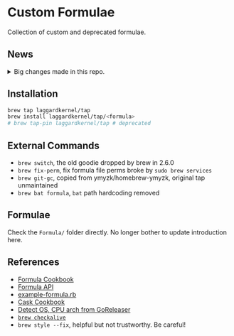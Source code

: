 # Custom Formulae

Collection of custom and deprecated formulae.

## News

<details>
  <summary>Big changes made in this repo.</summary>

- 05-23-2021
  - Fix checkalive
- 12-01-2020
  - `Homebrew.args` is deprecated in 2.6.0. Passing value into formula build with
    `--with-key=value` is not possible anymore.
- 02-28-2020
  - Drops cask `mellow`, which is now maintained in Homebrew Cask repo
- 02-26-2020
  - Rename some formulae to avoid name conflicting after `brew tap-pin` is
    obsolete
- 10-04-2019
  - Remove formula `libcaca`, cause dependency `imlib2` is added in formula in
    homebrew-core
- 08-30-2019
  - Formulae with option `--with-openssl@1.1` is being removed cause formulae
    from Homebrew-core are moving to openssl@1.1.

</details>

## Installation

```bash
brew tap laggardkernel/tap
brew install laggardkernel/tap/<formula>
# brew tap-pin laggardkernel/tap # deprecated
```

## External Commands

- `brew switch`, the old goodie dropped by brew in 2.6.0
- `brew fix-perm`, fix formula file perms broke by `sudo brew services`
- `brew git-gc`, copied from ymyzk/homebrew-ymyzk, original tap unmaintained
- `brew bat formula`, `bat` path hardcoding removed

## Formulae

Check the `Formula/` folder directly. No longer bother to update introduction here.

## References

- [Formula Cookbook](https://docs.brew.sh/Formula-Cookbook)
- [Formula API](https://rubydoc.brew.sh/Formula)
- [example-formula.rb](https://github.com/syhw/homebrew/blob/master/Library/Contributions/example-formula.rb)
- [Cask Cookbook](https://docs.brew.sh/Cask-Cookbook)
- [Detect OS, CPU arch from GoReleaser](https://github.com/filebrowser/homebrew-tap/blob/master/Formula/filebrowser.rb)
- [`brew checkalive`](https://docs.brew.sh/Brew-Livecheck)
- `brew style --fix`, helpful but not trustworthy. Be careful!

[aa65535/ChinaDNS]: https://github.com/aa65535/ChinaDNS
[curedns]: https://github.com/semigodking/cdns
[17mon/china_ip_list]: https://github.com/17mon/china_ip_list
[cxw42/git-log-compact]: https://github.com/cxw42/git-log-compact
[license]: https://github.com/jfoster/license
[MEOW]: https://github.com/netheril96/MEOW
[sans]: https://github.com/puxxustc/sans
[shdns]: https://github.com/domosekai/shdns
[v2ray2clash]: https://github.com/ne1llee/v2ray2clash
